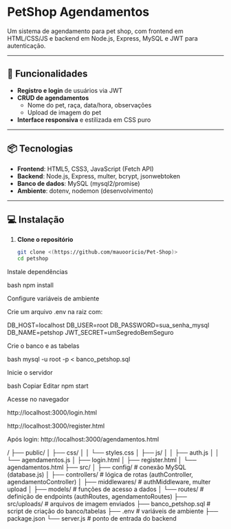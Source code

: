 # PetShop Agendamentos

Um sistema de agendamento para pet shop, com frontend em HTML/CSS/JS e backend em Node.js, Express, MySQL e JWT para autenticação.

---

## 🚀 Funcionalidades

- **Registro e login** de usuários via JWT  
- **CRUD de agendamentos**  
  - Nome do pet, raça, data/hora, observações  
  - Upload de imagem do pet  
- **Interface responsiva** e estilizada em CSS puro  

---

## 📦 Tecnologias

- **Frontend**: HTML5, CSS3, JavaScript (Fetch API)  
- **Backend**: Node.js, Express, multer, bcrypt, jsonwebtoken  
- **Banco de dados**: MySQL (mysql2/promise)  
- **Ambiente**: dotenv, nodemon (desenvolvimento)  

---

## 💻 Instalação

1. **Clone o repositório**  
   ```bash
   git clone <(https://github.com/mauooricio/Pet-Shop)>
   cd petshop

Instale dependências

bash
npm install

Configure variáveis de ambiente

Crie um arquivo .env na raiz com:

DB_HOST=localhost
DB_USER=root
DB_PASSWORD=sua_senha_mysql
DB_NAME=petshop
JWT_SECRET=umSegredoBemSeguro

Crie o banco e as tabelas

bash
mysql -u root -p < banco_petshop.sql

Inicie o servidor

bash
Copiar
Editar
npm start

Acesse no navegador

http://localhost:3000/login.html

http://localhost:3000/register.html

Após login: http://localhost:3000/agendamentos.html

/
├── public/
│   ├── css/
│   │   └── styles.css
│   ├── js/
│   │   ├── auth.js
│   │   └── agendamentos.js
│   ├── login.html
│   ├── register.html
│   └── agendamentos.html
├── src/
│   ├── config/        # conexão MySQL (database.js)
│   ├── controllers/   # lógica de rotas (authController, agendamentoController)
│   ├── middlewares/   # authMiddleware, multer upload
│   ├── models/        # funções de acesso a dados
│   └── routes/        # definição de endpoints (authRoutes, agendamentoRoutes)
├── src/uploads/       # arquivos de imagem enviados
├── banco_petshop.sql  # script de criação do banco/tabelas
├── .env               # variáveis de ambiente
├── package.json
└── server.js          # ponto de entrada do backend
